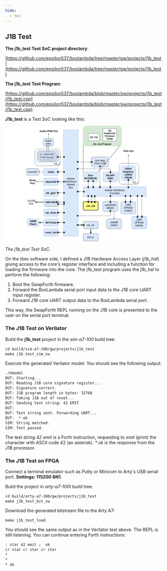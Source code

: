 ```yaml
---
hide:
  - toc
---
```


## J1B Test

**The j1b_test Test SoC project directory**:

[https://github.com/epsilon537/boxlambda/tree/master/gw/projects/j1b_test](https://github.com/epsilon537/boxlambda/tree/master/gw/projects/j1b_test)

**The j1b_test Test Program**:

[https://github.com/epsilon537/boxlambda/blob/master/sw/projects/j1b_test/j1b_test.cpp](https://github.com/epsilon537/boxlambda/blob/master/sw/projects/j1b_test/j1b_test.cpp)

**J1b_test** is a Test SoC looking like this:

![The j1b_test SoC](assets/j1b_test_soc.png)

*The j1b_test Test SoC.*

On the Ibex software side, I defined a J1B Hardware Access Layer (*j1b_hal*) giving access to the core's register interface and including a function for loading the firmware into the core. The j1b_test program uses the j1b_hal to perform the following:

1. Boot the SwapForth firmware.
2. Forward the BoxLambda serial port input data to the J1B core UART input register.
3. Forward J1B core UART output data to the BoxLambda serial port.

This way, the SwapForth REPL running on the J1B core is presented to the user on the serial port terminal.

### The J1B Test on Verilator

Build the **j1b_test** project in the *sim-a7-100* build tree:

```
cd build/sim-a7-100/gw/projects/j1b_test
make j1b_test_sim_sw
```

Execute the generated Verilator model. You should see the following output:

```
./Vmodel
DUT: Starting...
DUT: Reading J1B core signature register...
DUT: Signature correct.
DUT: J1B program length in bytes: 32768
DUT: Taking J1B out of reset...
DUT: Sending test string: 42 EMIT
DUT:
DUT: Test string sent. Forwarding UART...
DUT:  * ok
SIM: String matched.
SIM: Test passed.
```

The test string *42 emit* is a Forth instruction, requesting to *emit* (print) the character with ASCII code 42 (an asterisk). *\* ok* is the response from the J1B processor.

### The J1B Test on FPGA

Connect a terminal emulator such as Putty or Minicom to Arty's USB serial port. **Settings: 115200 8N1**.

Build the project in *arty-a7-100t* build tree:

```
cd build/arty-a7-100/gw/projects/j1b_test
make j1b_test_bit_sw
```

Download the generated bitstream file to the Arty A7:

```
make j1b_test_load
```

You should see the same output as in the Verilator test above.
The REPL is still listening. You can continue entering Forth instructions:

```
: star 42 emit ;  ok
cr star cr star cr star
*
*
* ok
```

